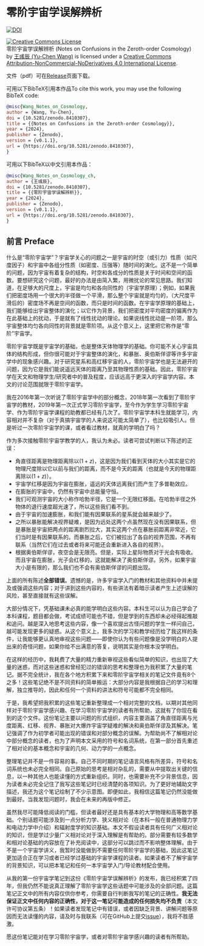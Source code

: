 # 零阶宇宙学误解辨析

[![DOI](https://zenodo.org/badge/DOI/10.5281/zenodo.8410307.svg)](https://doi.org/10.5281/zenodo.8410307)

<a rel="license" href="http://creativecommons.org/licenses/by-nc-nd/4.0/"><img alt="Creative Commons License" style="border-width:0" src="https://i.creativecommons.org/l/by-nc-nd/4.0/88x31.png" /></a><br /><span xmlns:dct="http://purl.org/dc/terms/" href="http://purl.org/dc/dcmitype/Text" property="dct:title" rel="dct:type">零阶宇宙学误解辨析 (Notes on Confusions in the Zeroth-order Cosmology)</span> by <a xmlns:cc="http://creativecommons.org/ns#" href="https://github.com/ycwang-hello/notes-on-cosmology" property="cc:attributionName" rel="cc:attributionURL">王彧辰 (Yu-Chen Wang)</a> is licensed under a <a rel="license" href="http://creativecommons.org/licenses/by-nc-nd/4.0/">Creative Commons Attribution-NonCommercial-NoDerivatives 4.0 International License</a>.

文件（pdf）可在[Release](https://github.com/ycwang-hello/notes-on-cosmology/releases/latest)页面下载。

可用以下BibTeX引用本作品To cite this work, you may use the following BibTeX code:
```bibtex
@misc{Wang_Notes_on_Cosmology,
author = {Wang, Yu-Chen},
doi = {10.5281/zenodo.8410307},
title = {{Notes on Confusions in the Zeroth-order Cosmology}},
year = {2024},
publisher = {Zenodo},
version = {v0.1.1},
url = {https://doi.org/10.5281/zenodo.8410307},
}
```
可用以下BibTeX以中文引用本作品：
```bibtex
@misc{Wang_Notes_on_Cosmology_ch,
author = {王彧辰},
doi = {10.5281/zenodo.8410307},
title = {{零阶宇宙学误解辨析}},
year = {2024},
publisher = {Zenodo},
version = {v0.1.1},
url = {https://doi.org/10.5281/zenodo.8410307},
}
```

## 前言 Preface

什么是“零阶宇宙学”？宇宙学关心的问题之一是宇宙的时空（或引力）性质（如尺度因子）和宇宙中各组分性质（如密度、压强等）随时间的演化。这不是一个简单的问题，因为宇宙有着复杂的结构，时空和各成分的性质是关于时间和空间的函数。要想研究这个问题，最好的办法是由简入繁，用微扰论的常见思路。我们知道，在足够大的尺度上，宇宙是均匀和各向同性的（宇宙学原理）；例如，如果我们把密度场用一个很大的半径做一个平滑，那么整个宇宙就是均匀的，（大尺度平滑后的）密度场不再是空间的函数，而只是时间的函数。在宇宙学原理的基础上，我们能够给出宇宙整体的演化；以它作为背景，我们把密度对平均密度的偏离作为在此基础上的扰动，于是就有了线性扰动的理论。如果说线性扰动是一阶项，那么宇宙整体均匀各向同性的背景就是零阶项。从这个意义上，这里把它称作是“零阶”宇宙学。

零阶宇宙学既是宇宙学的基础，也是整体天体物理学的基础。你可能不关心宇宙具体的结构形成，但你很可能对于宇宙整体的演化，和暴胀、奥伯斯佯谬等许多宇宙学中的现象感兴趣。对于研究星系和高红移宇宙的人，零阶宇宙学也是无法避开的问题，因为它是我们能说遥远天体的距离乃至其物理性质的基础。因此，零阶宇宙学在天文和物理学生/研究者中的普及程度，应该远高于更深入的宇宙学内容。本文的讨论范围就限于零阶宇宙学。

我在2016年第一次听说了零阶宇宙学中的部分概念，2018年第一次看到了零阶宇宙学的教材，2019年第一次正式学习零阶宇宙学，至今作为学生学习零阶宇宙学、作为零阶宇宙学课程的助教都已经有几次了。零阶宇宙学本科生就能学习，内容相对并不复杂（对于真搞宇宙学的人来说这可能太简单了），也比较吸引人。但是听过一次零阶宇宙学的课，或者看过教材，就真的学明白了吗？

作为多次接触零阶宇宙学教学的人，我认为未必。读者可尝试判断以下陈述的正误：
- 角直径距离是物理距离除以$(1+z)$，这是因为我们看到天体的大小其实是它的物理尺度除以它以前与我们的距离，而不是今天的距离（也就是今天的物理距离除以$(1+z)$）。
- 宇宙学红移是因为宇宙在膨胀，遥远的天体远离我们而产生了多普勒效应。
- 在膨胀的宇宙中，仍然有宇宙中总能量守恒。
- 我们可观测宇宙的大小称作哈勃半径，它是一个无限红移面。在哈勃半径之外物体的退行速度超光速了，所以这些我们看不到。
- 由于宇宙的加速膨胀，和我们能有因果联系的星系就会越来越少了。
- 之所以暴胀能解决视界疑难，是因为远处这两个点虽然现在没有因果联系，但是暴胀是宇宙把两点的距离剧烈拉大，其实这两个点在暴胀前距离非常近，它们当时是有因果联系的。而暴胀之后，它们被拉出了各自的视界范围，不再有联系（当然它们在过去或者将来可能还会重新进入各自的视界）。
- 根据奥伯斯佯谬，夜空会是无限亮。但是，实际上星际物质对于光会有吸收。而且宇宙在膨胀，光子会红移的，这就能解决了奥伯斯佯谬。另外，如果宇宙大小是有限的，那么我们也不会有奥伯斯佯谬的问题出现。

上面的所有陈述**全部错误**。遗憾的是，许多宇宙学入门的教材和其他资料中并未提及或强调这些内容；对于讲到这些内容的，有些讲法有着暗示读者产生上述误解的风险，甚至直接就有这些误解。

大部分情况下，凭基础课未必真的能学明白这些内容。本科生可以认为自己学会了本科课程，题目都会做，考试成绩可能也不错，但是学到的东西却未必经得起推敲和追问。越是深入地思考这些内容，像一个喜欢提出古怪问题的学生一样问自己，越可能发现更多的疑惑。从这个意义上，我多次的学习和教学经历给了我这样的条件，让我能够更认真地审视这些问题——即使你认为有些问题像是没学明白的人提出来的奇怪问题，如果你给不出满意的答复，说明其实是你根本没学明白。

在这样的经历中，我耗费了大量的精力重新审视这些看似简单的知识，也出现了大量的迷惑，而对这些迷惑和曾经犯过的错误的思考和整理也为我积累了大量的笔记。据不完全统计，我在各个地方积累下来和零阶宇宙学相关的笔记文件竟有8个之多！这些笔记绝不是不同资料的简单搬运：大部分内容是我根据自己的学习和理解，独立推导的，因此和任何一个资料的讲法和符号可能都不完全相同。

于是，我希望把我积累的这些笔记重新整理成一个相对完整的文档，以期对其他同样对于零阶宇宙学感兴趣、在学习零阶宇宙学的读者有所帮助，这就有了你现在看到的这个文件。这份笔记主要以问题的形式组织，内容主要涵盖了角直径距离与光度距离、红移、视界、暴胀对大爆炸宇宙学疑难的解决和奥伯斯佯谬及其解决。笔记强调了作为初学者可能出现的错误和对部分概念的误解。为帮助尚不了解相对论中部分概念的读者，也为了声明本文采用的符号和名词系统，在第一部分首先重述了相对论的基本概念和宇宙的几何、动力学的一点概念。

整理笔记并不是一件容易的事。自己不同时期的笔记语言风格有所差异，符号和名词系统也未必完全相同。自己原始的思考是相对杂乱的，需要从中提取出关键的信息，以一种其他人也能读懂的方式重新组织。同时，也需要补充不少背景信息，因为读者未必完全记住了我写这些笔记时已经清楚的各项知识。为了更好地辅助文字描述，我还为这个笔记绘制了不少示意图。即便如此，我相信这篇笔记仍然没能做到最好。当我发现问题时，我会在未来的再版中修正。

虽然我尽可能降低阅读的门槛，但读者最好还是具有基本的大学物理和高等数学基础。个别话题可能涉及到一点分析力学、狭义相对论（在本科一般在普通物理力学和电动力学中介绍）和辐射度学的知识基础。本文不假设读者具有任何广义相对论的知识，但是学过少量广义相对论对于深入理解是有帮助的。部分需要有较多数学和相对论基础的内容放在了补充阅读中，这部分可以跳过而不影响整体理解。由于不是一个宇宙学讲义，我暂时没能做到不需要任何零阶宇宙学的基础，因此这笔记更加适合正在学习或者已经学过基础的宇宙学课程的读者。如果读者不了解宇宙学的背景知识，可以把本笔记和任何一本宇宙学入门/导论教材配合使用。

从我的第一份宇宙学笔记到这份《零阶宇宙学误解辨析》的发布，我已经积累了四年，但我仍然不能说真正理解了零阶宇宙学这些话题中可能涉及的全部问题。这篇笔记正文中的所有内容仅供你参考，你需要自行判断我写的笔记的正确性。**我无法保证正文中任何内容的正确性，对于这一笔记可能造成的任何损失均不负责**（本文许可协议第五条）！如果读者发现笔记中有错误，或者因缺乏背景、讲解问题等原因而无法读懂的内容，请及时与我联系（可在GitHub上提交[issue](https://github.com/ycwang-hello/notes-on-cosmology/issues)），我将不胜感激。

愿这份笔记能对在学习零阶宇宙学，或者对零阶宇宙学感兴趣的读者有所帮助。

